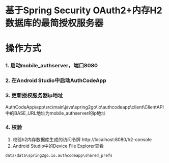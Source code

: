 基于Spring Security OAuth2+内存H2数据库的最简授权服务器
======

# 操作方式

### 1. 启动mobile_authserver，端口8080

### 2. 在Android Studio中启动AuthCodeApp

### 3. 更新授权服务器ip地址
AuthCodeApp\app\src\main\java\spring2go\io\authcodeapp\client\ClientAPI中的BASE_URL地址为mobile_authserver的ip地址

### 4. 校验

1. 校验h2内存数据库生成的访问令牌 http://localhost:8080/h2-console
2. Android Studio中的Device File Explorer查看
```
data\data\spring2go.io.authcodeapp\shared_prefs
```
